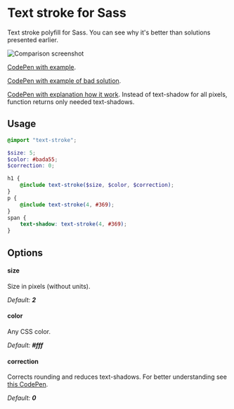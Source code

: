 # Text stroke for Sass

Text stroke polyfill for Sass. You can see why it's better than solutions presented earlier.

![Comparison screenshot](https://rawgit.com/hudochenkov/sass-text-stroke/master/example.png)

[CodePen with example](http://codepen.io/hudochenkov/pen/RPKBoO?editors=110).

[CodePen with example of bad solution](http://codepen.io/hudochenkov/pen/yNgqVg?editors=110).

[CodePen with explanation how it work](http://codepen.io/hudochenkov/pen/BNpxMr?editors=110). Instead of text-shadow for all pixels, function returns only needed text-shadows.

## Usage

```scss
@import "text-stroke";

$size: 5;
$color: #bada55;
$correction: 0;

h1 {
    @include text-stroke($size, $color, $correction);
}
p {
    @include text-stroke(4, #369);
}
span {
    text-shadow: text-stroke(4, #369);
}
```

## Options

#### size

Size in pixels (without units).

_Default: **2**_

#### color

Any CSS color.

_Default: **#fff**_

#### correction

Corrects rounding and reduces text-shadows.  For better understanding see [this CodePen](http://codepen.io/hudochenkov/pen/BNpxMr?editors=110).

_Default: **0**_
